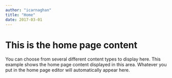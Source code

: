 ```yaml
---
author: "icarnaghan"
title: "Home"
date: 2017-03-01
---
```


# This is the home page content

You can choose from several different content types to display here. This example shows the home page content displayed in this area. Whatever you put in the home page editor will automatically appear here.
